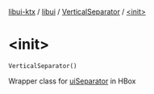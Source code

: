 [libui-ktx](../../index.md) / [libui](../index.md) / [VerticalSeparator](index.md) / [&lt;init&gt;](./-init-.md)

# &lt;init&gt;

`VerticalSeparator()`

Wrapper class for [uiSeparator](#) in HBox

